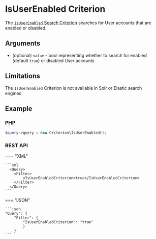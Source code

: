 # IsUserEnabled Criterion

The [`IsUserEnabled` Search Criterion](https://github.com/ibexa/core/blob/main/src/contracts/Repository/Values/Content/Query/Criterion/IsUserEnabled.php)
searches for User accounts that are enabled or disabled.

## Arguments

- (optional) `value` - bool representing whether to search for enabled (default `true`)
or disabled User accounts

## Limitations

The `IsUserEnabled` Criterion is not available in Solr or Elastic search engines.

## Example

### PHP

``` php
$query->query = new Criterion\IsUserEnabled();
```

### REST API

=== "XML"

    ```xml
      <Query>
        <Filter>
            <IsUserEnabledCriterion>true</IsUserEnabledCriterion>
        </Filter>
      </Query>
    ```

=== "JSON"

    ```json
    "Query": {
        "Filter": {
            "IsUserEnabledCriterion": "true"
            }
        }
    ```